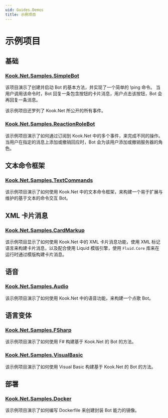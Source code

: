 ```yaml
---
uid: Guides.Demos
title: 示例项目
---
```


# 示例项目

## 基础

### [Kook.Net.Samples.SimpleBot](https://github.com/gehongyan/Kook.Net/tree/master/samples/Kook.Net.Samples.SimpleBot)

该项目演示了创建并启动 Bot 的基本方法，并实现了一个简单的 !ping 命令。
当用户调用该命令时，Bot 回复一条包含按钮的卡片消息，用户点击该按钮，Bot 会再回复一条消息。

该示例项目还罗列了 Kook.Net 所公开的所有事件。

### [Kook.Net.Samples.ReactionRoleBot](https://github.com/gehongyan/Kook.Net/blob/master/samples/Kook.Net.Samples.ReactionRoleBot)

该示例项目演示了如何通过订阅到 Kook.Net 中的多个事件，来完成不同的操作。
当用户在指定的消息上添加或撤销回应时，Bot 会为该用户添加或撤销服务器的角色。

## 文本命令框架

### [Kook.Net.Samples.TextCommands](https://github.com/gehongyan/Kook.Net/tree/master/samples/Kook.Net.Samples.TextCommands)

该示例项目演示了如何使用 Kook.Net 中的文本命令框架，来构建一个易于扩展与维护的基于文本的命令交互 Bot。

## XML 卡片消息

### [Kook.Net.Samples.CardMarkup](https://github.com/gehongyan/Kook.Net/tree/master/samples/Kook.Net.Samples.CardMarkup)

该示例项目显示了如何使用 Kook.Net 中的 XML 卡片消息功能，使用 XML 标记语言来构建卡片消息，以及配合使用 Liquid 模版引擎，使用 `Fluid.Core` 库来在运行时通过模版构建卡片消息。

## 语音

### [Kook.Net.Samples.Audio](https://github.com/gehongyan/Kook.Net/tree/dev/samples/Kook.Net.Samples.Audio)

该示例项目演示了如何使用 Kook.Net 中的语音功能，来构建一个点歌 Bot。

## 语言变体

### [Kook.Net.Samples.FSharp](https://github.com/gehongyan/Kook.Net/tree/dev/samples/Kook.Net.Samples.FSharp)

该示例项目演示了如何使用 F# 构建基于 Kook.Net 的 Bot 的方法。

### [Kook.Net.Samples.VisualBasic](https://github.com/gehongyan/Kook.Net/tree/dev/samples/Kook.Net.Samples.VisualBasic)

该示例项目演示了如何使用 Visual Basic 构建基于 Kook.Net 的 Bot 的方法。

## 部署

### [Kook.Net.Samples.Docker](https://github.com/gehongyan/Kook.Net/tree/dev/samples/Kook.Net.Samples.Docker)

该示例项目演示了如何编写 Dockerfile 来创建封装 Bot 能力的镜像。
